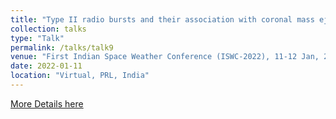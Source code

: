 ```yaml
---
title: "Type II radio bursts and their association with coronal mass ejections"
collection: talks
type: "Talk"
permalink: /talks/talk9
venue: "First Indian Space Weather Conference (ISWC-2022), 11-12 Jan, 2022"
date: 2022-01-11
location: "Virtual, PRL, India"
---
```



<a href="https://www.prl.res.in/iswc2022/index.php?r=site/program&link=D">More Details here</a> 

